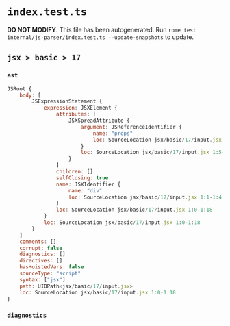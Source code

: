 # `index.test.ts`

**DO NOT MODIFY**. This file has been autogenerated. Run `rome test internal/js-parser/index.test.ts --update-snapshots` to update.

## `jsx > basic > 17`

### `ast`

```javascript
JSRoot {
	body: [
		JSExpressionStatement {
			expression: JSXElement {
				attributes: [
					JSXSpreadAttribute {
						argument: JSReferenceIdentifier {
							name: "props"
							loc: SourceLocation jsx/basic/17/input.jsx 1:9-1:14 (props)
						}
						loc: SourceLocation jsx/basic/17/input.jsx 1:5-1:15
					}
				]
				children: []
				selfClosing: true
				name: JSXIdentifier {
					name: "div"
					loc: SourceLocation jsx/basic/17/input.jsx 1:1-1:4
				}
				loc: SourceLocation jsx/basic/17/input.jsx 1:0-1:18
			}
			loc: SourceLocation jsx/basic/17/input.jsx 1:0-1:18
		}
	]
	comments: []
	corrupt: false
	diagnostics: []
	directives: []
	hasHoistedVars: false
	sourceType: "script"
	syntax: ["jsx"]
	path: UIDPath<jsx/basic/17/input.jsx>
	loc: SourceLocation jsx/basic/17/input.jsx 1:0-1:18
}
```

### `diagnostics`

```

```
